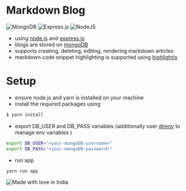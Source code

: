 # Markdown Blog

![MongoDB](https://img.shields.io/badge/MongoDB-%234ea94b.svg?style=for-the-badge&logo=mongodb&logoColor=white) ![Express.js](https://img.shields.io/badge/express.js-%23404d59.svg?style=for-the-badge&logo=express&logoColor=%2361DAFB) ![NodeJS](https://img.shields.io/badge/node.js-6DA55F?style=for-the-badge&logo=node.js&logoColor=white)

- using [node.js](https://nodejs.org/en) and [express.js](https://expressjs.com/) 
- blogs are stored on [mongoDB](https://www.mongodb.com/)
- supports creating, deleting, editing, rendering markdown articles
- markdown code snippet highlighting is supported using [highlightjs](https://highlightjs.org/)

# Setup 

- ensure node.js and yarn is installed on your machine
- install the required packages using 
```bash
$ yarn install
```
- export DB_USER and DB_PASS variables (additionally user [direnv](https://direnv.net/) to manage env variables )
```bash
export DB_USER="<your-mongoDB-username>"
export DB_PASS="<your-mongoDB-password>"
```
- run app 
```bash
yarn run app
```


![Made with love in India](https://madewithlove.now.sh/in?colorA=%233d3846&colorB=%23f66151&template=for-the-badge)
